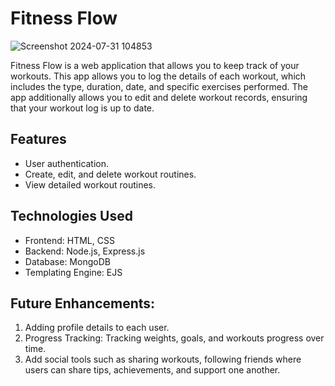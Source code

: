 # Fitness Flow

![Screenshot 2024-07-31 104853](https://github.com/user-attachments/assets/685c53f8-1f88-42bf-9a1f-53edffef7805)


Fitness Flow is a web application that allows you to keep track of your workouts. 
This app allows you to log the details of each workout, which includes the type, duration, date, and specific exercises performed. 
The app additionally allows you to edit and delete workout records, ensuring that your workout log is up to date.

## Features
- User authentication.
- Create, edit, and delete workout routines.
- View detailed workout routines.
  
## Technologies Used

* Frontend: HTML, CSS 
* Backend: Node.js, Express.js
* Database: MongoDB 
* Templating Engine: EJS

## Future Enhancements:
1. Adding profile details to each user.
2. Progress Tracking: Tracking weights, goals, and workouts progress over time.
3. Add social tools such as sharing workouts, following friends where users can share tips, achievements, and support one another.
